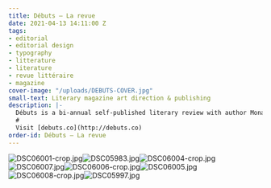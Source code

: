 ```yaml
---
title: Débuts — La revue
date: 2021-04-13 14:11:00 Z
tags:
- editorial
- editorial design
- typography
- litterature
- literature
- revue littéraire
- magazine
cover-image: "/uploads/DEBUTS-COVER.jpg"
small-text: Literary magazine art direction & publishing
description: |-
  Débuts is a bi-annual self-published literary review with author Mona Messine, promoting unpublished authors along more notorious ones, asked to write about debuts and beginnings.
  #
  Visit [debuts.co](http://debuts.co)
order-id: Débuts — La revue
---
```


![DSC06001-crop.jpg](/uploads/DSC06001-crop.jpg)![DSC05983.jpg](/uploads/DSC05983.jpg)![DSC06004-crop.jpg](/uploads/DSC06004-crop.jpg)![DSC06007.jpg](/uploads/DSC06007.jpg)![DSC06006-crop.jpg](/uploads/DSC06006-crop.jpg)![DSC06005.jpg](/uploads/DSC06005.jpg)![DSC06008-crop.jpg](/uploads/DSC06008-crop.jpg)![DSC05997.jpg](/uploads/DSC05997.jpg)